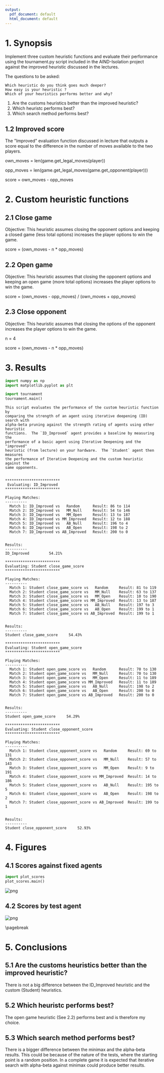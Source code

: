 ```yaml
---
output:
  pdf_document: default
  html_document: default
---
```


# 1. Synopsis

Implement three custom heuristic functions and evaluate their performance using the tournament.py script included in the AIND-Isolation project against the improved heuristic discussed in the lectures.

The questions to be asked:

    Which heuristic do you think goes much deeper?
    How easy is your heuristic ?
    Which of your heuristics performs better and why?

1. Are the customs heuristics better than the improved heuristic?
2. Which heuristc performs best?
3. Which search method performs best?

## 1.2 Improved score

The "Improved" evaluation function discussed in lecture that outputs a score equal to the difference in the number of moves available to the two players.

own_moves = len(game.get_legal_moves(player))

opp_moves = len(game.get_legal_moves(game.get_opponent(player)))

score = own_moves - opp_moves

# 2. Custom heuristic functions

## 2.1 Close game

Objective:
This heuristic assumes closing the opponent options and keeping a closed game (less total options) increases the player options to win the game.


score = (own_moves - n * opp_moves)

## 2.2 Open game

Objective:
This heuristic assumes that closing the opponent options and keeping an open game (more total options) increases the player options to win the game.


score = (own_moves - opp_moves) / (own_moves + opp_moves)

## 2.3 Close opponent

Objective:
This heuristic assumes that closing the options of the opponent increases the player options to win the game.


n = 4

score = (own_moves - n * opp_moves)

# 3. Results


```python
import numpy as np
import matplotlib.pyplot as plt
```


```python
import tournament
tournament.main()
```


    This script evaluates the performance of the custom heuristic function by
    comparing the strength of an agent using iterative deepening (ID) search with
    alpha-beta pruning against the strength rating of agents using other heuristic
    functions.  The `ID_Improved` agent provides a baseline by measuring the
    performance of a basic agent using Iterative Deepening and the "improved"
    heuristic (from lecture) on your hardware.  The `Student` agent then measures
    the performance of Iterative Deepening and the custom heuristic against the
    same opponents.


    *************************
     Evaluating: ID_Improved
    *************************

    Playing Matches:
    ----------
      Match 1: ID_Improved vs   Random    	Result: 86 to 114
      Match 2: ID_Improved vs   MM_Null   	Result: 54 to 146
      Match 3: ID_Improved vs   MM_Open   	Result: 13 to 187
      Match 4: ID_Improved vs MM_Improved 	Result: 12 to 188
      Match 5: ID_Improved vs   AB_Null   	Result: 196 to 4
      Match 6: ID_Improved vs   AB_Open   	Result: 198 to 2
      Match 7: ID_Improved vs AB_Improved 	Result: 200 to 0


    Results:
    ----------
    ID_Improved         54.21%

    *************************
    Evaluating: Student close_game_score
    *************************

    Playing Matches:
    ----------
      Match 1: Student close_game_score vs   Random    	Result: 81 to 119
      Match 2: Student close_game_score vs   MM_Null   	Result: 63 to 137
      Match 3: Student close_game_score vs   MM_Open   	Result: 10 to 190
      Match 4: Student close_game_score vs MM_Improved 	Result: 13 to 187
      Match 5: Student close_game_score vs   AB_Null   	Result: 197 to 3
      Match 6: Student close_game_score vs   AB_Open   	Result: 199 to 1
      Match 7: Student close_game_score vs AB_Improved 	Result: 199 to 1


    Results:
    ----------
    Student close_game_score     54.43%

    *************************
    Evaluating: Student open_game_score
    *************************

    Playing Matches:
    ----------
      Match 1: Student open_game_score vs   Random    	Result: 70 to 130
      Match 2: Student open_game_score vs   MM_Null   	Result: 70 to 130
      Match 3: Student open_game_score vs   MM_Open   	Result: 11 to 189
      Match 4: Student open_game_score vs MM_Improved 	Result: 11 to 189
      Match 5: Student open_game_score vs   AB_Null   	Result: 198 to 2
      Match 6: Student open_game_score vs   AB_Open   	Result: 200 to 0
      Match 7: Student open_game_score vs AB_Improved 	Result: 200 to 0


    Results:
    ----------
    Student open_game_score     54.29%

    *************************
    Evaluating: Student close_opponent_score
    *************************

    Playing Matches:
    ----------
      Match 1: Student close_opponent_score vs   Random    	Result: 69 to 131
      Match 2: Student close_opponent_score vs   MM_Null   	Result: 57 to 143
      Match 3: Student close_opponent_score vs   MM_Open   	Result: 9 to 191
      Match 4: Student close_opponent_score vs MM_Improved 	Result: 14 to 186
      Match 5: Student close_opponent_score vs   AB_Null   	Result: 195 to 5
      Match 6: Student close_opponent_score vs   AB_Open   	Result: 198 to 2
      Match 7: Student close_opponent_score vs AB_Improved 	Result: 199 to 1


    Results:
    ----------
    Student close_opponent_score     52.93%


# 4. Figures

## 4.1 Scores against fixed agents


```python
import plot_scores
plot_scores.main()
```


![png](output_23_0.png)

## 4.2 Scores by test agent

![png](output_23_1.png)

\pagebreak

# 5. Conclusions

## 5.1 Are the customs heuristics better than the improved heuristic?

There is not a big difference between the ID_Improved heuristic and the custom (Student) heuristics.

## 5.2 Which heuristc performs best?

The open game heuristic (See 2.2) performs best and is therefore my choice.

## 5.3 Which search method performs best?

There is a bigger difference between the minimax and the alpha-beta results. This could be because of the nature of the tests, where the starting point is a random position. In a complete game it is expected that iterative search with alpha-beta against minimax could produce better results.
